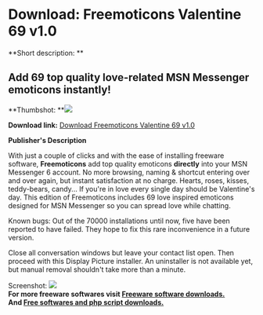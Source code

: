 # Download: Freemoticons Valentine 69 v1.0

**Short description: **

## Add 69 top quality love-related MSN Messenger emoticons instantly!

  
**Thumbshot: **![](http://www.freewarefiles.com/screenshot/freemoticons_val_md.gif)   
  
**Download link:** [Download Freemoticons Valentine 69 v1.0](http://freesoftwares.boysofts.com/Freemoticons-Valentine-V_program_8335.html)  
  

**Publisher's Description**  
  

With just a couple of clicks and with the ease of installing freeware
software, **Freemoticons** add top quality emoticons **directly** into your
MSN Messenger 6 account. No more browsing, naming & shortcut entering over and
over again, but instant satisfaction at no charge. Hearts, roses, kisses,
teddy-bears, candy... If you're in love every single day should be Valentine's
day. This edition of Freemoticons includes 69 love inspired emoticons designed
for MSN Messenger so you can spread love while chatting.

Known bugs: Out of the 70000 installations until now, five have been reported
to have failed. They hope to fix this rare inconvenience in a future version.

Close all conversation windows but leave your contact list open. Then proceed
with this Display Picture installer. An uninstaller is not available yet, but
manual removal shouldn't take more than a minute.

  
  
Screenshot: ![](http://www.freewarefiles.com/screenshot/freemoticons_val.gif)  
**For more freeware softwares visit [Freeware software downloads.](http://freesoftwares.boysofts.com/)**   
**And [Free softwares and php script downloads.](http://www.boysofts.com/)**

